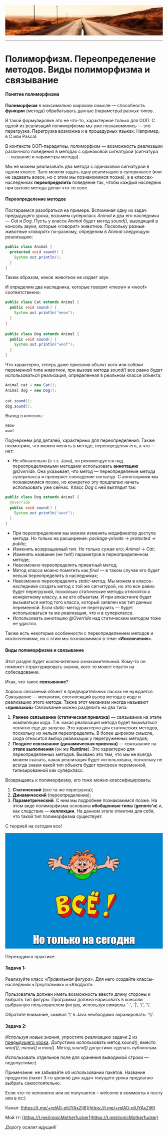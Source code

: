 ![](../../commonmedia/header.png)

***

   

Полиморфизм. Переопределение методов. Виды полиморфизма и связывание
====================================================================

#### Понятие полиморфизма

**Полиморфизм** в максимально широком смысле — способность **функции** (метода) обрабатывать данные (параметры) разных типов.

В такой формулировке это не что-то, характерное только для ООП. С одной из реализаций полиморфизма мы уже познакомились — это перегрузка. Перегрузка возможна и в процедурных языках. Например, в C или Pascal.

В контексте ООП-парадигмы, полиморфизм — возможность реализации различного поведения в методах с одинаковой сигнатурой (сигнатура — название и параметры метода).

Мы не можем реализовать два метода с одинаковой сигнатурой в одном классе. Зато можем задать одну реализацию в суперклассе (или не задавать вовсе, но с этим мы познакомимся позже), а в классах-наследниках **переопределить** поведение так, чтобы каждый наследник при вызове метода делал что-то свое.

  

#### Переопределение методов

Постараемся разобраться на примере. Вспоминая одну из задач предыдущего урока, возьмем суперкласс _Animal_ и два его наследника — _Cat_ и _Dog_. Пусть у класса _Animal_ будет метод _sound()_, выводящий в консоль звуки, которые «_говорит_» животное. Поскольку разные животные «_говорят_» по-разному, определим в _Animal_ следующую реализацию:

```java
public class Animal {
  protected void sound() {
    System.out.println();
  }
}
```

Таким образом, некое животное не издает звук.

И определим два наследника, которые говорят «meow» и «woof» соответственно:

```java
public class Cat extends Animal {
  public void sound() {
    System.out.println("meow");
  }
}

public class Dog extends Animal {
  public void sound() {
    System.out.println("woof");
  }
}
```

Что характерно, теперь даже присвоив объект _кота_ или _собаки_ переменной типа _животное_, при вызове метода _sound()_ все равно будет использоваться реализация, определенная в реальном классе объекта:

```java
Animal cat = new Cat();
Animal dog = new Dog();

cat.sound();
dog.sound();
```

Вывод в консоль:

```java
meow
woof
```

Подчеркнем ряд деталей, характерных для переопределения. Также посмотрим, что можно менять в методе, переопределяя его, а что — нет:

*   Не обязательно (с т.з. Java), но рекомендуется над переопределяемыми методами использовать **аннотацию** _@Override_. Она указывает, что метод — переопределение метода суперкласса и проверяет совпадение сигнатур. С аннотациями мы познакомимся позже, но конкретно эту предлагаю начать использовать уже сейчас. Класс _Dog_ с ней выглядит так:

```java
public class Dog extends Animal {
  @Override
  public void sound() {
    System.out.println("woof");
  }
}
```

*   При переопределении мы можем изменять модификатор доступа метода. Но только на расширение: _package-private → protected → public_;
*   Изменять возвращаемый тип. Но только сужая его: _Animal_ _→_ _Cat_;
*   Изменять название (не тип!) параметров в переопределенном методе;
*   Невозможно переопределить приватный метод;
*   Метод класса можно пометить как _final_ — в таком случае его будет нельзя переопределить в наследниках;
*   Невозможно переопределить _static_\-метод. Мы можем в классе-наследнике создать метод с той же сигнатурой, но это все равно будет перегрузкой, посколько статические методы относятся к конкретному классу, а не его объектам. И при апкастинге будет вызываться метод того класса, который заявлен как тип данных переменной. Если _static_\-метод не перегрузить — будет использоваться та же реализация, что и в суперклассе.
*   Использовать аннотацию _@Override_ над статическим методом тоже не удастся.

Также есть некоторые особенности с переопределением методов и исключениями, но с этим мы познакомимся в теме «**Исключения**».

  

#### Виды полиморфизма и связывание

Этот раздел будет исключительно ознакомительный. Кому-то он поможет структурировать знания, кого-то может спасти на собеседовании.

Итак, что такое **связывание**?

Хорошо связанный объект в предварительных ласках не нуждается. Связывание — механизм, соотносящий вызов метода в коде и реализацию этого метода. Также этот механизм иногда называют «**привязкой**» Связывание можно разделить на два типа:

1.  **Раннее связывание (статическая привязка)** — связывание на этапе компиляции кода. Т.е. какая реализация метода будет вызываться понятно еще до запуска. Это характерно для статических методов, поскольку их нельзя переопределить. В более широком смысле, сюда относится выбор реализации у перегруженных методов;
2.  **Позднее связывание (динамическая привязка)** — связывание на **этапе выполнения** (он же **Runtime**). Это характерно для переопределенных методов. Вызвано это тем, что мы не всегда можем сказать, какая реализация будет использована, поскольку не всегда знаем какой тип объекта будет присвоен переменной, типизированной как суперкласс.

Возвращаясь к полиморфизму, его тоже можно классифицировать:

1.  **Статический** (все та же перегрузка);
2.  **Динамический** (переопределение);
3.  **Параметрический**. С ним мы подробнее познакомимся позже. На этом виде полиморфизма основаны **обобщенные типы** (**generic'и**) и, как следствие — **коллекции**. На данном этапе отметим для себя, что такой тип полиморфизма существует.

  

С теорией на сегодня все!

![](../../commonmedia/footer.png)

  

Переходим к практике:

#### Задача 1:

Реализуйте класс «_Правильная_ _фигура_». Для него создайте классы-наследники «_Треугольник_» и «_Квадрат_».

Пользователь должен иметь возможность ввести длину стороны и выбрать тип фигуры. Программа должна нарисовать в консоли выбранную пользователем фигуру, используя символы '-', '|', '/', '\\'.

Обратите внимание, символ '\\' в Java необходимо экранировать: '\\\\'.

  

#### Задача 2:

_Используя новые знания_, упростите реализацию задачи 2 из [предыдущего урока](/Nasledovanie-Klyuchevoe-slovo-extends-i-ispolzovanie-protected-Klyuchevoe-slovo-super-Privedenie-ssylochnyh-tipov-11-23). Допустимо использовать метод _sound()_, вместо _woof()_, _meow()_ и _moo()_. Метод _sound()_ допустимо сделать публичным.

Использовать отдельное поле для хранения выводимой строки — недопустимо:)

  

Примечание: не забывайте об использовании пакетов. Название продуктов (пакет 3-го уровня) для задач текущего урока предлагаю выбрать самостоятельно.

  

Если что-то непонятно или не получается – welcome в комменты к посту или в лс:)

Канал: [https://t.me/+relA0-qlUYAxZjI6](https://t.me/+relA0-qlUYAxZjI6)

Мой тг: [https://t.me/ironicMotherfucker](https://t.me/ironicMotherfucker)

_Дорогу осилит идущий!_